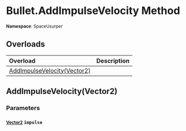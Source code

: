 # Bullet.AddImpulseVelocity Method

<small>**Namespace**: SpaceUsurper</small>

## Overloads

<div markdown="1" class="member-table">

| Overload | Description |
| :------- | ----------- |
| [AddImpulseVelocity(Vector2)](#Vector2_) |  | 

</div>

## AddImpulseVelocity(Vector2)
### Parameters
#### <small>[Vector2](https://docs.unity3d.com/ScriptReference/Vector2.html)</small> `impulse`

